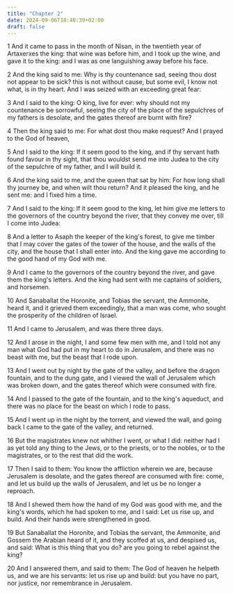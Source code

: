 ```yaml
---
title: "Chapter 2"
date: 2024-09-06T18:40:39+02:00
draft: false
---
```




1 And it came to pass in the month of Nisan, in the twentieth year of Artaxerxes the king: that wine was before him, and I took up the wine, and gave it to the king: and I was as one languishing away before his face.

2 And the king said to me: Why is thy countenance sad, seeing thou dost not appear to be sick? this is not without cause, but some evil, I know not what, is in thy heart. And I was seized with an exceeding great fear:

3 And I said to the king: O king, live for ever: why should not my countenance be sorrowful, seeing the city of the place of the sepulchres of my fathers is desolate, and the gates thereof are burnt with fire?

4 Then the king said to me: For what dost thou make request? And I prayed to the God of heaven,

5 And I said to the king: If it seem good to the king, and if thy servant hath found favour in thy sight, that thou wouldst send me into Judea to the city of the sepulchre of my father, and I will build it.

6 And the king said to me, and the queen that sat by him: For how long shall thy journey be, and when wilt thou return? And it pleased the king, and he sent me: and I fixed him a time.

7 And I said to the king: If it seem good to the king, let him give me letters to the governors of the country beyond the river, that they convey me over, till I come into Judea:

8 And a letter to Asaph the keeper of the king's forest, to give me timber that I may cover the gates of the tower of the house, and the walls of the city, and the house that I shall enter into. And the king gave me according to the good hand of my God with me.

9 And I came to the governors of the country beyond the river, and gave them the king's letters. And the king had sent with me captains of soldiers, and horsemen.

10 And Sanaballat the Horonite, and Tobias the servant, the Ammonite, heard it, and it grieved them exceedingly, that a man was come, who sought the prosperity of the children of Israel.

11 And I came to Jerusalem, and was there three days.

12 And I arose in the night, I and some few men with me, and I told not any man what God had put in my heart to do in Jerusalem, and there was no beast with me, but the beast that I rode upon.

13 And I went out by night by the gate of the valley, and before the dragon fountain, and to the dung gate, and I viewed the wall of Jerusalem which was broken down, and the gates thereof which were consumed with fire.

14 And I passed to the gate of the fountain, and to the king's aqueduct, and there was no place for the beast on which I rode to pass.

15 And I went up in the night by the torrent, and viewed the wall, and going back I came to the gate of the valley, and returned.

16 But the magistrates knew not whither I went, or what I did: neither had I as yet told any thing to the Jews, or to the priests, or to the nobles, or to the magistrates, or to the rest that did the work.

17 Then I said to them: You know the affliction wherein we are, because Jerusalem is desolate, and the gates thereof are consumed with fire: come, and let us build up the walls of Jerusalem, and let us be no longer a reproach.

18 And I shewed them how the hand of my God was good with me, and the king's words, which he had spoken to me, and I said: Let us rise up, and build. And their hands were strengthened in good.

19 But Sanaballat the Horonite, and Tobias the servant, the Ammonite, and Gossem the Arabian heard of it, and they scoffed at us, and despised us, and said: What is this thing that you do? are you going to rebel against the king?

20 And I answered them, and said to them: The God of heaven he helpeth us, and we are his servants: let us rise up and build: but you have no part, nor justice, nor remembrance in Jerusalem.

